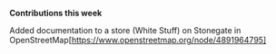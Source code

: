 **Contributions this week**

Added documentation to a store (White Stuff) on Stonegate in OpenStreetMap[https://www.openstreetmap.org/node/4891964795]
